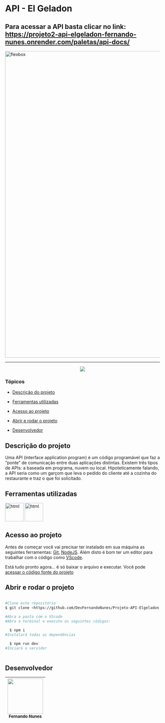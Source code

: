 # API - El Geladon

## Para acessar a API basta clicar no link: https://projeto2-api-elgeladon-fernando-nunes.onrender.com/paletas/api-docs/

<img style="align: center" src="https://4success.com.br/wp-content/uploads/2020/03/original-8ddd140a1dd0ed1974d978bfd6ca139a.jpg" alt="flexbox" width="1000"/>
<hr>

<p align="center">
   <img src="http://img.shields.io/static/v1?label=STATUS&message=CONCLUIDO&color=RED&style=for-the-badge"/>
</p>

### Tópicos 

- [Descrição do projeto](#descrição-do-projeto)

- [Ferramentas utilizadas](#ferramentas-utilizadas)

- [Acesso ao projeto](#acesso-ao-projeto)

- [Abrir e rodar o projeto](#abrir-e-rodar-o-projeto)

- [Desenvolvedor](#desenvolvedor)

## Descrição do projeto 

<p align="justify">
 
Uma API (interface application program) é um código programável que faz a “ponte” de comunicação entre duas aplicações distintas. Existem três tipos de APIs: a baseada em programa, nuvem ou local. Hipoteticamente falando, a API seria como um garçom que leva o pedido do cliente até a cozinha do restaurante e traz o que foi solicitado.

## Ferramentas utilizadas
 
<img src="https://cdn-icons-png.flaticon.com/512/5968/5968292.png" alt="html" width="60"/> <img src="https://cdn-icons-png.flaticon.com/512/919/919825.png" alt="html" width="60"/>  
  
###
 
## Acesso ao projeto

Antes de começar você vai precisar ter instalado em sua máquina as seguintes ferramentas:
[Git](https://git-scm.com/), [NodeJS](https://nodejs.org/en/).
Além disto é bom ter um editor para trabalhar com o código como [VScode](https://code.visualstudio.com/).

Está tudo pronto agora... é só baixar o arquivo e executar. Você pode [acessar o código fonte do projeto](https://github.com/DevFernandoNunes/Projeto-API-Elgeladon)

## Abrir e rodar o projeto

```bash
 
#Clone este repositório
$ git clone <https://github.com/DevFernandoNunes/Projeto-API-Elgeladon.git>

#Abra a pasta com o VScode
#Abra o terminal e execute os seguintes códigos:

  $ npm i
#Instalará todas as dependências

  $ npm run dev
#Inciará o servidor
  
``` 
 
## Desenvolvedor

| [<img src="https://avatars.githubusercontent.com/u/95880342?v=4" width=115><br><sub>Fernando Nunes</sub>](https://github.com/DevFernandoNunes) |
| :---: |

 


